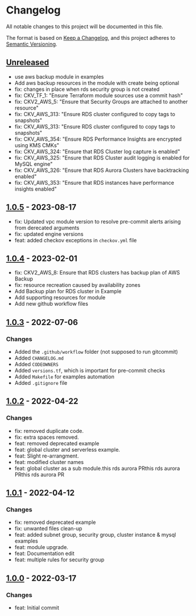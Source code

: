 # Changelog
All notable changes to this project will be documented in this file.

The format is based on [Keep a Changelog](https://keepachangelog.com/en/1.0.0/),
and this project adheres to [Semantic Versioning](https://semver.org/spec/v2.0.0.html).

## [Unreleased]
- use aws backup module in examples
- Add aws backup resources in the module with create being optional
- fix: changes in place when rds security group is not created
- fix: CKV_TF_1: "Ensure Terraform module sources use a commit hash"
- fix: CKV2_AWS_5: "Ensure that Security Groups are attached to another resource"
- fix: CKV_AWS_313: "Ensure RDS cluster configured to copy tags to snapshots"
- fix: CKV_AWS_313: "Ensure RDS cluster configured to copy tags to snapshots"
- fix: CKV_AWS_354: "Ensure RDS Performance Insights are encrypted using KMS CMKs"
- fix: CKV_AWS_324: "Ensure that RDS Cluster log capture is enabled"
- fix: CKV_AWS_325: "Ensure that RDS Cluster audit logging is enabled for MySQL engine"
- fix: CKV_AWS_326: "Ensure that RDS Aurora Clusters have backtracking enabled"
- fix: CKV_AWS_353: "Ensure that RDS instances have performance insights enabled"

## [1.0.5] - 2023-08-17
- fix: Updated vpc module version to resolve pre-commit alerts arising from derecated arguments
- fix: updated engine versions
- feat: added checkov exceptions in `checkov.yml` file

## [1.0.4] - 2023-02-01
- fix: CKV2_AWS_8: Ensure that RDS clusters has backup plan of AWS Backup
- fix: resource recreation caused by availability zones
- Add Backup plan for RDS cluster in Example
- Add supporting resources for module
- Add new github workflow files

## [1.0.3] - 2022-07-06
### Changes
- Added the `.github/workflow` folder (not supposed to run gitcommit)
- Added `CHANGELOG.md`
- Added `CODEOWNERS`
- Added `versions.tf`, which is important for pre-commit checks
- Added `Makefile` for examples automation
- Added `.gitignore` file

## [1.0.2] - 2022-04-22
### Changes
- fix: removed duplicate code.
- fix: extra spaces removed.
- feat: removed deprecated example
- feat: global cluster and serverless example.
- feat: Slight re-arrangment.
- feat: modified cluster names
- feat: global cluster as a sub module.this rds aurora PRthis rds aurora PRthis rds aurora PR

## [1.0.1] - 2022-04-12
### Changes
- fix: removed deprecated example
- fix: unwanted files clean-up
- feat: added subnet group, security group, cluster instance & mysql examples
- feat: module upgrade.
- feat: Documentation edit
- feat: multiple rules for security group

## [1.0.0] - 2022-03-17
### Changes
- feat: Initial commit

[Unreleased]: https://github.com/boldlink/terraform-aws-rds-aurora/compare/1.0.5...HEAD
[1.0.5]: https://github.com/boldlink/terraform-aws-rds-aurora/releases/tag/1.0.5
[1.0.4]: https://github.com/boldlink/terraform-aws-rds-aurora/releases/tag/1.0.4
[1.0.3]: https://github.com/boldlink/terraform-aws-rds-aurora/releases/tag/1.0.3
[1.0.2]: https://github.com/boldlink/terraform-aws-rds-aurora/releases/tag/1.0.2
[1.0.1]: https://github.com/boldlink/terraform-aws-rds-aurora/releases/tag/1.0.1
[1.0.0]: https://github.com/boldlink/terraform-aws-rds-aurora/releases/tag/1.0.0
